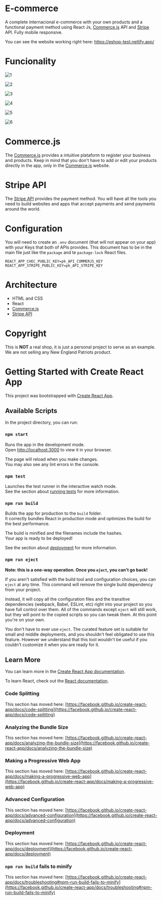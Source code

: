 # E-commerce
A complete internacional e-commerce with your own products and a functional payment method using React Js, [Commerce.js](https://commercejs.com/) API and [Stripe](https://stripe.com/docs/api) API. Fully mobile responsive.

You can see the website working right here: https://eshop-test.netlify.app/

# Funcionality
![1](https://user-images.githubusercontent.com/99638905/159783430-e5fff365-9308-4fe2-9d5b-4f4854595844.png)

![2](https://user-images.githubusercontent.com/99638905/159783483-4a5b5bc5-f311-41ff-a87d-fc8ee9ffc3d0.png)

![3](https://user-images.githubusercontent.com/99638905/159783515-045dea0f-408b-4170-84f5-eab3b90404a6.png)

![4](https://user-images.githubusercontent.com/99638905/159783524-b87546cb-dfe2-46bb-9fba-9710768aa75f.png)

![5](https://user-images.githubusercontent.com/99638905/159783540-0da55342-8f36-4138-8e26-59dff6920008.png)

![6](https://user-images.githubusercontent.com/99638905/159783631-601b4321-d13e-4c6b-b63a-529b4f0ab055.png)

# Commerce.js

The [Commerce.js](https://commercejs.com/) provides a intuitive plataform to register your business and products. Keep in mind that you don't have to add or edit your products directly in the app, only in the [Commerce.js](https://commercejs.com/) website.

# Stripe API

The [Stripe API](https://stripe.com/docs/api) provides the payment method. You will have all the tools you need to build websites and apps that accept payments and send payments around the world.

# Configuration 

You will need to create an `.env` document (that will not appear on your app) with your Keys that both of APIs provides. This document has to be in the main file just like the `package` and te `package-lock` React files.

```
REACT_APP_CHEC_PUBLIC_KEY=pk_API_COMMERJS_KEY
REACT_APP_STRIPE_PUBLIC_KEY=pk_API_STRIPE_KEY
```


# Architecture 
- HTML and CSS
- React
- [Commerce.js](https://commercejs.com/)
- [Stripe API](https://stripe.com/docs/api)

# Copyright

This is **NOT** a real shop, it is just a personal project to serve as an example. We are not selling any New England Patriots product.

# Getting Started with Create React App

This project was bootstrapped with [Create React App](https://github.com/facebook/create-react-app).

## Available Scripts

In the project directory, you can run:

### `npm start`

Runs the app in the development mode.\
Open [http://localhost:3000](http://localhost:3000) to view it in your browser.

The page will reload when you make changes.\
You may also see any lint errors in the console.

### `npm test`

Launches the test runner in the interactive watch mode.\
See the section about [running tests](https://facebook.github.io/create-react-app/docs/running-tests) for more information.

### `npm run build`

Builds the app for production to the `build` folder.\
It correctly bundles React in production mode and optimizes the build for the best performance.

The build is minified and the filenames include the hashes.\
Your app is ready to be deployed!

See the section about [deployment](https://facebook.github.io/create-react-app/docs/deployment) for more information.

### `npm run eject`

**Note: this is a one-way operation. Once you `eject`, you can't go back!**

If you aren't satisfied with the build tool and configuration choices, you can `eject` at any time. This command will remove the single build dependency from your project.

Instead, it will copy all the configuration files and the transitive dependencies (webpack, Babel, ESLint, etc) right into your project so you have full control over them. All of the commands except `eject` will still work, but they will point to the copied scripts so you can tweak them. At this point you're on your own.

You don't have to ever use `eject`. The curated feature set is suitable for small and middle deployments, and you shouldn't feel obligated to use this feature. However we understand that this tool wouldn't be useful if you couldn't customize it when you are ready for it.

## Learn More

You can learn more in the [Create React App documentation](https://facebook.github.io/create-react-app/docs/getting-started).

To learn React, check out the [React documentation](https://reactjs.org/).

### Code Splitting

This section has moved here: [https://facebook.github.io/create-react-app/docs/code-splitting](https://facebook.github.io/create-react-app/docs/code-splitting)

### Analyzing the Bundle Size

This section has moved here: [https://facebook.github.io/create-react-app/docs/analyzing-the-bundle-size](https://facebook.github.io/create-react-app/docs/analyzing-the-bundle-size)

### Making a Progressive Web App

This section has moved here: [https://facebook.github.io/create-react-app/docs/making-a-progressive-web-app](https://facebook.github.io/create-react-app/docs/making-a-progressive-web-app)

### Advanced Configuration

This section has moved here: [https://facebook.github.io/create-react-app/docs/advanced-configuration](https://facebook.github.io/create-react-app/docs/advanced-configuration)

### Deployment

This section has moved here: [https://facebook.github.io/create-react-app/docs/deployment](https://facebook.github.io/create-react-app/docs/deployment)

### `npm run build` fails to minify

This section has moved here: [https://facebook.github.io/create-react-app/docs/troubleshooting#npm-run-build-fails-to-minify](https://facebook.github.io/create-react-app/docs/troubleshooting#npm-run-build-fails-to-minify)

